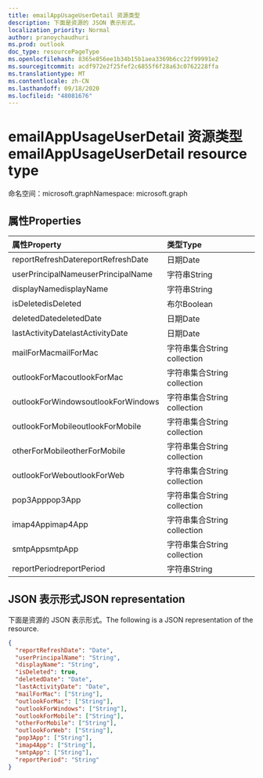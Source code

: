 ```yaml
---
title: emailAppUsageUserDetail 资源类型
description: 下面是资源的 JSON 表示形式。
localization_priority: Normal
author: pranoychaudhuri
ms.prod: outlook
doc_type: resourcePageType
ms.openlocfilehash: 8365e856ee1b34b15b1aea3369b6cc22f99991e2
ms.sourcegitcommit: acdf972e2f25fef2c6855f6f28a63c0762228ffa
ms.translationtype: MT
ms.contentlocale: zh-CN
ms.lasthandoff: 09/18/2020
ms.locfileid: "48081676"
---
```

# <a name="emailappusageuserdetail-resource-type"></a><span data-ttu-id="6d0da-103">emailAppUsageUserDetail 资源类型</span><span class="sxs-lookup"><span data-stu-id="6d0da-103">emailAppUsageUserDetail resource type</span></span>

<span data-ttu-id="6d0da-104">命名空间：microsoft.graph</span><span class="sxs-lookup"><span data-stu-id="6d0da-104">Namespace: microsoft.graph</span></span>

## <a name="properties"></a><span data-ttu-id="6d0da-105">属性</span><span class="sxs-lookup"><span data-stu-id="6d0da-105">Properties</span></span>

| <span data-ttu-id="6d0da-106">属性</span><span class="sxs-lookup"><span data-stu-id="6d0da-106">Property</span></span>          | <span data-ttu-id="6d0da-107">类型</span><span class="sxs-lookup"><span data-stu-id="6d0da-107">Type</span></span>              |
| :---------------- | :---------------- |
| <span data-ttu-id="6d0da-108">reportRefreshDate</span><span class="sxs-lookup"><span data-stu-id="6d0da-108">reportRefreshDate</span></span> | <span data-ttu-id="6d0da-109">日期</span><span class="sxs-lookup"><span data-stu-id="6d0da-109">Date</span></span>              |
| <span data-ttu-id="6d0da-110">userPrincipalName</span><span class="sxs-lookup"><span data-stu-id="6d0da-110">userPrincipalName</span></span> | <span data-ttu-id="6d0da-111">字符串</span><span class="sxs-lookup"><span data-stu-id="6d0da-111">String</span></span>            |
| <span data-ttu-id="6d0da-112">displayName</span><span class="sxs-lookup"><span data-stu-id="6d0da-112">displayName</span></span>       | <span data-ttu-id="6d0da-113">字符串</span><span class="sxs-lookup"><span data-stu-id="6d0da-113">String</span></span>            |
| <span data-ttu-id="6d0da-114">isDeleted</span><span class="sxs-lookup"><span data-stu-id="6d0da-114">isDeleted</span></span>         | <span data-ttu-id="6d0da-115">布尔</span><span class="sxs-lookup"><span data-stu-id="6d0da-115">Boolean</span></span>           |
| <span data-ttu-id="6d0da-116">deletedDate</span><span class="sxs-lookup"><span data-stu-id="6d0da-116">deletedDate</span></span>       | <span data-ttu-id="6d0da-117">日期</span><span class="sxs-lookup"><span data-stu-id="6d0da-117">Date</span></span>              |
| <span data-ttu-id="6d0da-118">lastActivityDate</span><span class="sxs-lookup"><span data-stu-id="6d0da-118">lastActivityDate</span></span>  | <span data-ttu-id="6d0da-119">日期</span><span class="sxs-lookup"><span data-stu-id="6d0da-119">Date</span></span>              |
| <span data-ttu-id="6d0da-120">mailForMac</span><span class="sxs-lookup"><span data-stu-id="6d0da-120">mailForMac</span></span>        | <span data-ttu-id="6d0da-121">字符串集合</span><span class="sxs-lookup"><span data-stu-id="6d0da-121">String collection</span></span> |
| <span data-ttu-id="6d0da-122">outlookForMac</span><span class="sxs-lookup"><span data-stu-id="6d0da-122">outlookForMac</span></span>     | <span data-ttu-id="6d0da-123">字符串集合</span><span class="sxs-lookup"><span data-stu-id="6d0da-123">String collection</span></span> |
| <span data-ttu-id="6d0da-124">outlookForWindows</span><span class="sxs-lookup"><span data-stu-id="6d0da-124">outlookForWindows</span></span> | <span data-ttu-id="6d0da-125">字符串集合</span><span class="sxs-lookup"><span data-stu-id="6d0da-125">String collection</span></span> |
| <span data-ttu-id="6d0da-126">outlookForMobile</span><span class="sxs-lookup"><span data-stu-id="6d0da-126">outlookForMobile</span></span>  | <span data-ttu-id="6d0da-127">字符串集合</span><span class="sxs-lookup"><span data-stu-id="6d0da-127">String collection</span></span> |
| <span data-ttu-id="6d0da-128">otherForMobile</span><span class="sxs-lookup"><span data-stu-id="6d0da-128">otherForMobile</span></span>    | <span data-ttu-id="6d0da-129">字符串集合</span><span class="sxs-lookup"><span data-stu-id="6d0da-129">String collection</span></span> |
| <span data-ttu-id="6d0da-130">outlookForWeb</span><span class="sxs-lookup"><span data-stu-id="6d0da-130">outlookForWeb</span></span>     | <span data-ttu-id="6d0da-131">字符串集合</span><span class="sxs-lookup"><span data-stu-id="6d0da-131">String collection</span></span> |
| <span data-ttu-id="6d0da-132">pop3App</span><span class="sxs-lookup"><span data-stu-id="6d0da-132">pop3App</span></span>           | <span data-ttu-id="6d0da-133">字符串集合</span><span class="sxs-lookup"><span data-stu-id="6d0da-133">String collection</span></span> |
| <span data-ttu-id="6d0da-134">imap4App</span><span class="sxs-lookup"><span data-stu-id="6d0da-134">imap4App</span></span>          | <span data-ttu-id="6d0da-135">字符串集合</span><span class="sxs-lookup"><span data-stu-id="6d0da-135">String collection</span></span> |
| <span data-ttu-id="6d0da-136">smtpApp</span><span class="sxs-lookup"><span data-stu-id="6d0da-136">smtpApp</span></span>           | <span data-ttu-id="6d0da-137">字符串集合</span><span class="sxs-lookup"><span data-stu-id="6d0da-137">String collection</span></span> |
| <span data-ttu-id="6d0da-138">reportPeriod</span><span class="sxs-lookup"><span data-stu-id="6d0da-138">reportPeriod</span></span>      | <span data-ttu-id="6d0da-139">字符串</span><span class="sxs-lookup"><span data-stu-id="6d0da-139">String</span></span>            |

## <a name="json-representation"></a><span data-ttu-id="6d0da-140">JSON 表示形式</span><span class="sxs-lookup"><span data-stu-id="6d0da-140">JSON representation</span></span>

<span data-ttu-id="6d0da-141">下面是资源的 JSON 表示形式。</span><span class="sxs-lookup"><span data-stu-id="6d0da-141">The following is a JSON representation of the resource.</span></span>

<!-- {
  "blockType": "resource",
  "@odata.type": "microsoft.graph.emailAppUsageUserDetail"
} -->

```json
{
  "reportRefreshDate": "Date", 
  "userPrincipalName": "String", 
  "displayName": "String", 
  "isDeleted": true, 
  "deletedDate": "Date", 
  "lastActivityDate": "Date", 
  "mailForMac": ["String"], 
  "outlookForMac": ["String"], 
  "outlookForWindows": ["String"], 
  "outlookForMobile": ["String"], 
  "otherForMobile": ["String"], 
  "outlookForWeb": ["String"], 
  "pop3App": ["String"], 
  "imap4App": ["String"], 
  "smtpApp": ["String"], 
  "reportPeriod": "String"
}
```


